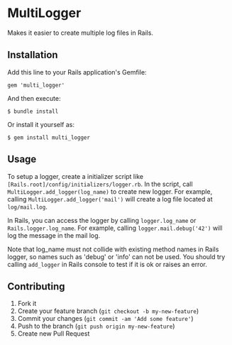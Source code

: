 # MultiLogger

Makes it easier to create multiple log files in Rails.

## Installation

Add this line to your Rails application's Gemfile:

    gem 'multi_logger'

And then execute:

    $ bundle install

Or install it yourself as:

    $ gem install multi_logger

## Usage

To setup a logger, create a initializer script like `[Rails.root]/config/initializers/logger.rb`. In the script, call `MultiLogger.add_logger(log_name)` to create new logger. For example, calling `MultiLogger.add_logger('mail')` will create a log file located at `log/mail.log`.

In Rails, you can access the logger by calling `logger.log_name` or `Rails.logger.log_name`. For example, calling `logger.mail.debug('42')` will log the message in the mail log.

Note that log_name must not collide with existing method names in Rails logger, so names such as 'debug' or 'info' can not be used. You should try calling `add_logger` in Rails console to test if it is ok or raises an error.

## Contributing

1. Fork it
2. Create your feature branch (`git checkout -b my-new-feature`)
3. Commit your changes (`git commit -am 'Add some feature'`)
4. Push to the branch (`git push origin my-new-feature`)
5. Create new Pull Request
